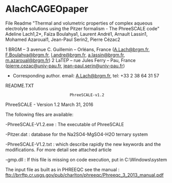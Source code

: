 # AlachCAGEOpaper
File Readme
"Thermal and volumetric properties of complex aqueous electrolyte solutions using the Pitzer formalism - The PhreeSCALE code"
Adeline Lach1,2*, Faïza Boulahya1, Laurent André1, Arnault Lassin1, Mohamed Azaroual1, Jean-Paul Serin2, Pierre Cézac2

1 BRGM – 3 avenue C. Guillemin – Orléans, France (A.Lach@brgm.fr, F.Boulahya@brgm.fr, l.andre@brgm.fr, a.lassin@brgm.fr, m.azaroual@brgm.fr)
2 LaTEP – rue Jules Ferry – Pau, France (pierre.cezac@univ-pau.fr, jean-paul.serin@univ-pau.fr)

* Corresponding author. email: A.Lach@brgm.fr, tel: +33 2 38 64 31 57

README.TXT

                                PhreeSCALE-v1.2


PhreeSCALE - Version 1.2  March 31, 2016

The following files are available:

-PhreeSCALE-V1.2.exe : The executable of PhreeSCALE

-Pitzer.dat : database for the Na2SO4-MgSO4-H2O ternary system

-PhreeSCALE-V1.2.txt : which describe rapidly the new keywords and the modifications. For more detail see attached article

-gmp.dll : If this file is missing on code execution, put in C:\Windows\system

The input file as built as in PHREEQC see the manual : ftp://brrftp.cr.usgs.gov/pub/charlton/phreeqc/Phreeqc_3_2013_manual.pdf
